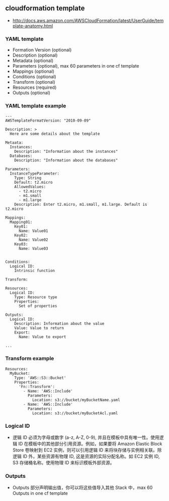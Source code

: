 ## cloudformation template
* http://docs.aws.amazon.com/AWSCloudFormation/latest/UserGuide/template-anatomy.html

### YAML template
* Formation Version (optional)
* Description (optional)
* Metadata (optional)
* Parameters (optional), max 60 parameters in one cf template
* Mappings (optional)
* Conditions (optional)
* Transform (optional)
* Resources (required)
* Outputs (optional)


### YAML template example
```
---
AWSTemplateFormatVersion: "2010-09-09"

Description: >
  Here are some details about the template

Metaata:
  Instances:
    Description: "Information about the instances"
  Databases:
    Description: "Information about the databases"

Parameters:
  InstanceTypeParameter:
    Type: String
    Default: t2.micro
    AllowedValues:
      - t2.micro
      - m1.small
      - m1.large
    Description: Enter t2.micro, m1.small, m1.large. Default is t2.micro

Mappings:
  Mapping01:
    Key01:
      Name: Value01
    Key02:
      Name: Value02
    Key03:
      Name: Value03


Conditions:
  Logical ID:
    Intrinsic function

Transform:

Resources:
  Logical ID:
    Type: Resource type
    Properties:
      Set of properties

Outputs:
  Logical ID:
    Description: Information about the value
    Value: Value to return
    Export:
      Name: Value to export

...
```

### Transform example
```
Resources:
  MyBucket:
    Type: 'AWS::S3::Bucket'
    Properties:
      'Fn::Transform':
        - Name: 'AWS::Include'
          Parameters:
            Location: s3://bucket/myBucketName.yaml
        - Name: 'AWS::Include'
          Parameters:
            Location: s3://bucket/myBucketAcl.yaml
```

### Logical ID
* 逻辑 ID 必须为字母或数字 (a-z, A-Z, 0-9), 并且在模板中具有唯一性。使用逻辑 ID 在模板中的其他部分引用资源。例如，如果要将 Amazon Elastic Block Store 卷映射到 EC2 实例，则可以引用逻辑 ID 来将块存储与实例相关联。除逻辑 ID 外，某些资源有物理 ID, 这是资源的实际分配名称。如 EC2 实例 ID, S3 存储桶名称。使用物理 ID 来标识模板外部资源。

### Outputs
* Outputs 部分声明输出值，你可以将这些值导入其他 Stack 中，max 60 Outputs in one cf template

